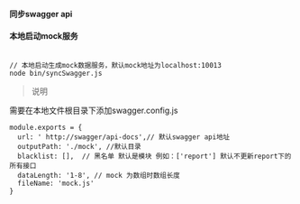 #### 同步swagger api

#### 本地启动mock服务

```

// 本地启动生成mock数据服务，默认mock地址为localhost:10013
node bin/syncSwagger.js 

```



> 说明

需要在本地文件根目录下添加swagger.config.js
```
module.exports = {
  url: ' http://swagger/api-docs',// 默认swagger api地址
  outputPath: './mock', //默认目录
  blacklist: [],  // 黑名单 默认是模块 例如：['report'] 默认不更新report下的所有接口
  dataLength: '1-8', // mock 为数组时数组长度
  fileName: 'mock.js'
}
```
